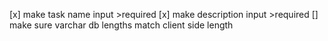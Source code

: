 [x] make task name input >required
[x] make description input >required
[] make sure varchar db lengths match client side length



